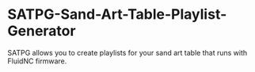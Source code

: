 # SATPG-Sand-Art-Table-Playlist-Generator
SATPG allows you to create playlists for your sand art table that runs with FluidNC firmware.
